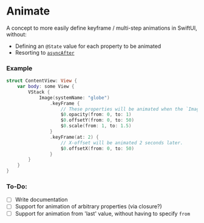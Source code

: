 # Animate

A concept to more easily define keyframe / multi-step animations in SwiftUI, without:
* Defining an `@State` value for each property to be animated
* Resorting to [`asyncAfter`](https://developer.apple.com/documentation/dispatch/dispatchqueue/2300020-asyncafter)

### Example

```swift
struct ContentView: View {
    var body: some View {
        VStack {
            Image(systemName: "globe")
                .keyFrame {
                    // These properties will be animated when the `Image` appears.
                    $0.opacity(from: 0, to: 1)
                    $0.offsetY(from: 0, to: 50)
                    $0.scale(from: 1, to: 1.5)
                }
                .keyFrame(at: 2) {
                    // X-offset will be animated 2 seconds later.
                    $0.offsetX(from: 0, to: 50)
                }
        }
    }
}
```

### To-Do:
- [ ] Write documentation
- [ ] Support for animation of arbitrary properties (via closure?)
- [ ] Support for animation from 'last' value, without having to specify `from`